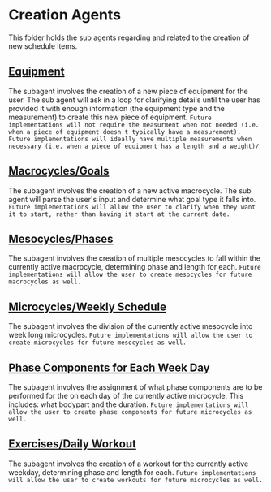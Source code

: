 # Creation Agents

This folder holds the sub agents regarding and related to the creation of new schedule items. 

## [Equipment](equipment/)

The subagent involves the creation of a new piece of equipment for the user. The sub agent will ask in a loop for clarifying details until the user has provided it with enough information (the equipment type and the measurement) to create this new piece of equipment. `Future implementations will not require the measurment when not needed (i.e. when a piece of equipment doesn't typically have a measurement). Future implementations will ideally have multiple measurements when necessary (i.e. when a piece of equipment has a length and a weight)/`

## [Macrocycles/Goals](macrocycles/)

The subagent involves the creation of a new active macrocycle. The sub agent will parse the user's input and determine what goal type it falls into. `Future implementations will allow the user to clarify when they want it to start, rather than having it start at the current date.`

## [Mesocycles/Phases](mesocycles/)

The subagent involves the creation of multiple mesocycles to fall within the currently active macrocycle, determining phase and length for each. `Future implementations will allow the user to create mesocycles for future macrocycles as well.`

## [Microcycles/Weekly Schedule](microcycles/)

The subagent involves the division of the currently active mesocycle into week long microcycles. `Future implementations will allow the user to create microcycles for future mesocycles as well.`

## [Phase Components for Each Week Day](phase_components/)

The subagent involves the assignment of what phase components are to be performed for the on each day of the currently active microcycle. This includes: what bodypart and the duration. `Future implementations will allow the user to create phase components for future microcycles as well.`

## [Exercises/Daily Workout](workout_schedule/)

The subagent involves the creation of a workout for the currently active weekday, determining phase and length for each. `Future implementations will allow the user to create workouts for future microcycles as well.`